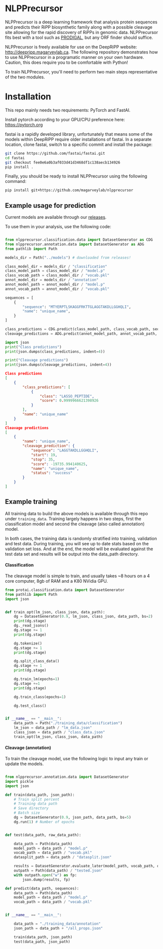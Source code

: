 
# NLPPrecursor


NLPPrecursor is a deep learning framework that analysis protein sequences and predicts their RiPP biosynthetic family along
with a possible cleavage site allowing for the rapid discovery of RiPPs in genomic data. NLPPrecursor fits best with a tool
such as [PRODIGAL](https://github.com/hyattpd/Prodigal), but any ORF finder should suffice.

NLPPrecursor is freely available for use on the DeepRiPP website: <http://deepripp.magarveylab.ca>. The following repository
demonstrates how to use NLPPrecursor in a programatic manner on your own hardware. Caution, this does require you to be comfortable
with Python!

To train NLPPrecursor, you'll need to perform two main steps representative of the two modules.

# Installation

This repo mainly needs two requirements: PyTorch and FastAI.

Install pytorch according to your GPU/CPU preference here: <https://pytorch.org>

fastai is a rapidly developed library, unfortunately that means some of the models within DeepRiPP require older installations of fastai.
In a separate location, clone fastai, switch to a specific commit and install the package:

```bash
git clone https://github.com/fastai/fastai.git
cd fastai
git checkout fee0e6a0b3af033d41d3468df1c138aecb134926
pip install .
```

Finally, you should be ready to install NLPPrecursor using the following command:

```bash
pip install git+https://github.com/magarveylab/nlpprecursor
```


## Example usage for prediction

Current models are available through our [releases](https://github.com/magarveylab/nlpprecursor/releases).

To use them in your analysis, use the following code:


```python

from nlpprecursor.classification.data import DatasetGenerator as CDG
from nlpprecursor.annotation.data import DatasetGenerator as ADG
from pathlib import Path

models_dir = Path("../models") # downloaded from releases! 

class_model_dir = models_dir / "classification"
class_model_path = class_model_dir / "model.p"
class_vocab_path = class_model_dir / "vocab.pkl"
annot_model_dir = models_dir / "annotation"
annot_model_path = annot_model_dir / "model.p"
annot_vocab_path = annot_model_dir / "vocab.pkl"

sequences = [
    {
        "sequence": "MTYERPTLSKAGGFRKTTGLAGGTAKDLLGGHQLI",
        "name": "unique_name",
    }
]

class_predictions = CDG.predict(class_model_path, class_vocab_path, sequences)
cleavage_predictions = ADG.predict(annot_model_path, annot_vocab_path, sequences)

import json
print("Class predictions")
print(json.dumps(class_predictions, indent=4))

print("Cleavage predictions")
print(json.dumps(cleavage_predictions, indent=4))
```

```json
Class predictions
[
    {
        "class_predictions": [
            {
                "class": "LASSO_PEPTIDE",
                "score": 0.9999966621398926
            }
        ],
        "name": "unique_name"
    }
]
Cleavage predictions
[
    {
        "name": "unique_name",
        "cleavage_prediction": {
            "sequence": "LAGGTAKDLLGGHQLI",
            "start": 19,
            "stop": 35,
            "score": -19735.994140625,
            "name": "unique_name",
            "status": "success"
        }
    }
]
```


## Example training

All training data to build the above models is available through this repo under `training_data`. Training
largely happens in two steps, first the classification model and second the cleavage (also called annotation) model.

In both cases, the training data is randomly stratified into training, validation and test data. During training,
you will see up to date stats based on the validation set loss. And at the end, the model will be evaluated against
the test data set and results will be output into the data_path directory.


#### Classification
The cleavage model is simple to train, and usually takes ~8 hours on a 4 core computer, 8gb of RAM and a K80 NVidia GPU.

```python
from protai.classification.data import DatasetGenerator
from pathlib import Path
import json


def train_opt(lm_json, class_json, data_path):
    dg = DatasetGenerator(0.9, lm_json, class_json, data_path, bs=2)
    print(dg.stage)
    dg._read_jsons()
    dg.stage += 1
    print(dg.stage)

    dg.tokenize()
    dg.stage += 1
    print(dg.stage)

    dg.split_class_data()
    dg.stage += 1
    print(dg.stage)

    dg.train_lm(epochs=1)
    dg.stage +=1
    print(dg.stage)

    dg.train_class(epochs=1)

	dg.test_class()


if __name__ == "__main__":
	data_path = Path("./training_data/classification")
    lm_json = data_path / "lm_data.json"
    class_json = data_path / "class_data.json"
    train_opt(lm_json, class_json, data_path)

```



#### Cleavage (annotation)

To train the cleavage model, use the following logic to input any train or update the models.

```python

from nlpprecursor.annotation.data import DatasetGenerator
import pickle
import json

def train(data_path, json_path):
	# Train split percent
	# Training data path
	# Save directory
	# Batch size
    dg = DatasetGenerator(0.9, json_path, data_path, bs=5)
    dg.run(1) # Number of epochs


def test(data_path, raw_data_path):

    data_path = Path(data_path)
    model_path = data_path / "model.p"
    vocab_path = data_path / "vocab.pkl"
    datasplit_path = data_path / "datasplit.json"

    results = DatasetGenerator.evaluate_later(model_path, vocab_path, datasplit_path, raw_data_path)
    outpath = Path(data_path) / "tested.json"
    with outpath.open("w") as fp:
        json.dump(results, fp)

def predict(data_path, sequences):
    data_path = Path(data_path)
    model_path = data_path / "model.p"
    vocab_path = data_path / "vocab.pkl"


if __name__ == "__main__":

    data_path = "./training_data/annotation"
	json_path = data_path + "/all_props.json"

    train(data_path, json_path)
	test(data_path, json_path)

```







